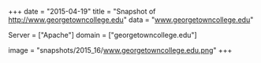 
+++
date = "2015-04-19"
title = "Snapshot of http://www.georgetowncollege.edu"
data = "www.georgetowncollege.edu"

Server = ["Apache"]
domain = ["georgetowncollege.edu"]

  image = "snapshots/2015_16/www.georgetowncollege.edu.png"
+++
#
